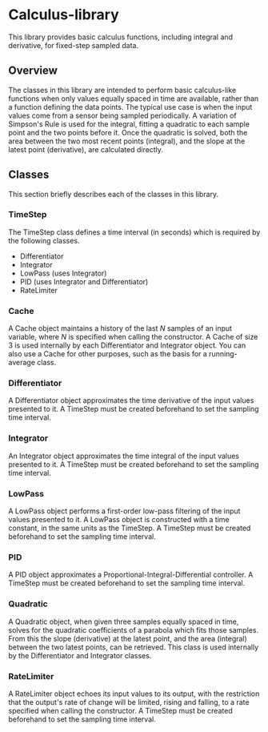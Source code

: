# Calculus-library
This library provides basic calculus functions, including integral and derivative, for fixed-step sampled data.

## Overview
The classes in this library are intended to perform basic calculus-like functions when only values equally spaced in time are available, rather than a function defining the data points.  The typical use case is when the input values come from a sensor being sampled periodically.  A variation of Simpson's Rule is used for the integral, fitting a quadratic to each sample point and the two points before it.  Once the quadratic is solved, both the area between the two most recent points (integral), and the slope at the latest point (derivative), are calculated directly.

## Classes
This section briefly describes each of the classes in this library.

### TimeStep
The TimeStep class defines a time interval (in seconds) which is required by the following classes.

* Differentiator
* Integrator
* LowPass (uses Integrator)
* PID (uses Integrator and Differentiator)
* RateLimiter

### Cache
A Cache object maintains a history of the last *N* samples of an input variable, where *N* is specified when calling the constructor.  A Cache of size 3 is used internally by each Differentiator and Integrator object.  You can also use a Cache for other purposes, such as the basis for a running-average class.

### Differentiator
A Differentiator object approximates the time derivative of the input values presented to it.  A TimeStep must be created beforehand to set the sampling time interval.

### Integrator
An Integrator object approximates the time integral of the input values presented to it.  A TimeStep must be created beforehand to set the sampling time interval.

### LowPass
A LowPass object performs a first-order low-pass filtering of the input values presented to it.  A LowPass object is constructed with a time constant, in the same units as the TimeStep.  A TimeStep must be created beforehand to set the sampling time interval.

### PID
A PID object approximates a Proportional-Integral-Differential controller.  A TimeStep must be created beforehand to set the sampling time interval.

### Quadratic
A Quadratic object, when given three samples equally spaced in time, solves for the quadratic coefficients of a parabola which fits those samples.  From this the slope (derivative) at the latest point, and the area (integral) between the two latest points, can be retrieved.  This class is used internally by the Differentiator and Integrator classes.

### RateLimiter
A RateLimiter object echoes its input values to its output, with the restriction that the output's rate of change will be limited, rising and falling, to a rate specified when calling the constructor.  A TimeStep must be created beforehand to set the sampling time interval.
